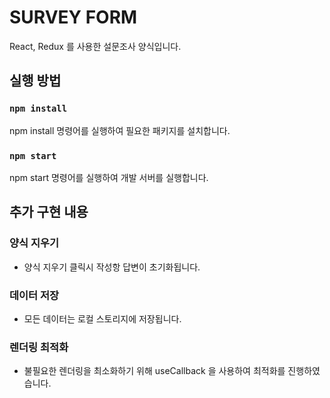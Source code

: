 # SURVEY FORM

React, Redux 를 사용한 설문조사 양식입니다.

## 실행 방법

### `npm install`

npm install 명령어를 실행하여 필요한 패키지를 설치합니다.

### `npm start`

npm start 명령어를 실행하여 개발 서버를 실행합니다.

## 추가 구현 내용

### 양식 지우기

- 양식 지우기 클릭시 작성항 답변이 초기화됩니다.

### 데이터 저장

- 모든 데이터는 로컬 스토리지에 저장됩니다.

### 렌더링 최적화

- 불필요한 렌더링을 최소화하기 위해 useCallback 을 사용하여 최적화를 진행하였습니다.
